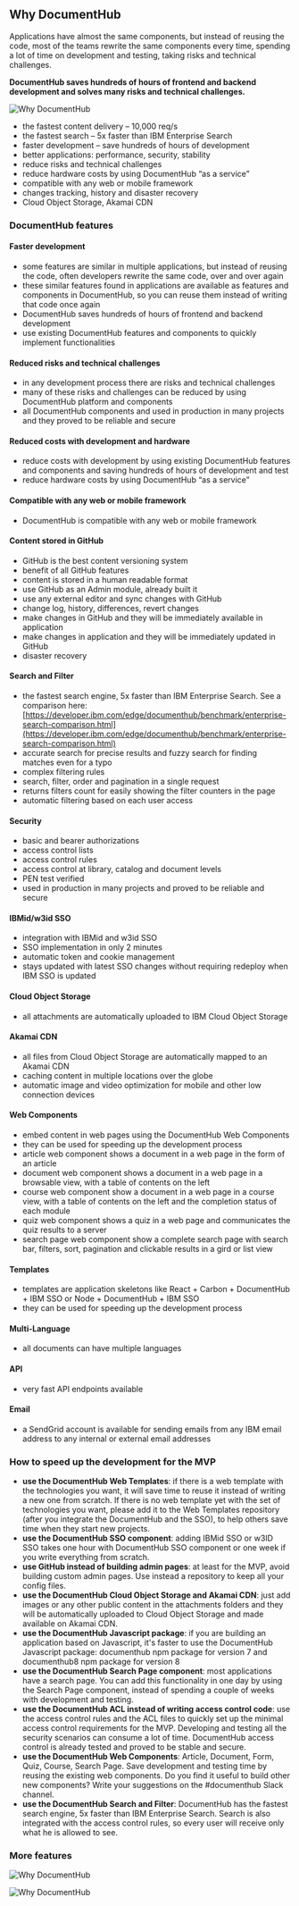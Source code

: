 ## Why DocumentHub

Applications have almost the same components, but instead of reusing the code, most of the teams rewrite the same components every time, spending a lot of time on development and testing, taking risks and technical challenges.

**DocumentHub saves hundreds of hours of frontend and backend development and solves many risks and technical challenges.**


![Why DocumentHub](_attachments/features1.png)

- the fastest content delivery – 10,000 req/s
- the fastest search – 5x faster than IBM Enterprise Search
- faster development – save hundreds of hours of development
- better applications: performance, security, stability
- reduce risks and technical challenges
- reduce hardware costs by using DocumentHub “as a service”
- compatible with any web or mobile framework
- changes tracking, history and disaster recovery
- Cloud Object Storage, Akamai CDN


### DocumentHub features

#### Faster development

- some features are similar in multiple applications, but instead of reusing the code, often developers rewrite the same code, over and over again
- these similar features found in applications are available as features and components in DocumentHub, so you can reuse them instead of writing that code once again
- DocumentHub saves hundreds of hours of frontend and backend development
- use existing DocumentHub features and components to quickly implement functionalities

#### Reduced risks and technical challenges

- in any development process there are risks and technical challenges
- many of these risks and challenges can be reduced by using DocumentHub platform and components
- all DocumentHub components and used in production in many projects and they proved to be reliable and secure

#### Reduced costs with development and hardware

- reduce costs with development by using existing DocumentHub features and components and saving hundreds of hours of development and test
- reduce hardware costs by using DocumentHub “as a service”

#### Compatible with any web or mobile framework

- DocumentHub is compatible with any web or mobile framework

#### Content stored in GitHub

- GitHub is the best content versioning system
- benefit of all GitHub features
- content is stored in a human readable format
- use GitHub as an Admin module, already built it
- use any external editor and sync changes with GitHub
- change log, history, differences, revert changes
- make changes in GitHub and they will be immediately available in application
- make changes in application and they will be immediately updated in GitHub
- disaster recovery

#### Search and Filter

- the fastest search engine, 5x faster than IBM Enterprise Search. See a comparison here: [https://developer.ibm.com/edge/documenthub/benchmark/enterprise-search-comparison.html](https://developer.ibm.com/edge/documenthub/benchmark/enterprise-search-comparison.html)
- accurate search for precise results and fuzzy search for finding matches even for a typo
- complex filtering rules
- search, filter, order and pagination in a single request
- returns filters count for easily showing the filter counters in the page
- automatic filtering based on each user access

#### Security

- basic and bearer authorizations
- access control lists
- access control rules
- access control at library, catalog and document levels
- PEN test verified
- used in production in many projects and proved to be reliable and secure

#### IBMid/w3id SSO

- integration with IBMid and w3id SSO
- SSO implementation in only 2 minutes
- automatic token and cookie management
- stays updated with latest SSO changes without requiring redeploy when IBM SSO is updated

#### Cloud Object Storage

- all attachments are automatically uploaded to IBM Cloud Object Storage

#### Akamai CDN

- all files from Cloud Object Storage are automatically mapped to an Akamai CDN
- caching content in multiple locations over the globe
- automatic image and video optimization for mobile and other low connection devices

#### Web Components

- embed content in web pages using the DocumentHub Web Components
- they can be used for speeding up the development process
- article web component shows a document in a web page in the form of an article
- document web component shows a document in a web page in a browsable view, with a table of contents on the left
- course web component show a document in a web page in a course view, with a table of contents on the left and the completion status of each module
- quiz web component shows a quiz in a web page and communicates the quiz results to a server
- search page web component show a complete search page with search bar, filters, sort, pagination and clickable results in a gird or list view

#### Templates

- templates are application skeletons like React + Carbon + DocumentHub + IBM SSO or Node + DocumentHub + IBM SSO
- they can be used for speeding up the development process

#### Multi-Language

- all documents can have multiple languages

#### API

- very fast API endpoints available

#### Email

- a SendGrid account is available for sending emails from any IBM email address to any internal or external email addresses


### How to speed up the development for the MVP

- **use the DocumentHub Web Templates**: if there is a web template with the technologies you want, it will save time to reuse it instead of writing a new one from scratch. If there is no web template yet with the set of technologies you want, please add it to the Web Templates repository (after you integrate the DocumentHub and the SSO), to help others save time when they start new projects.
- **use the DocumentHub SSO component**: adding IBMid SSO or w3ID SSO takes one hour with DocumentHub SSO component or one week if you write everything from scratch.
- **use GitHub instead of building admin pages**: at least for the MVP, avoid building custom admin pages. Use instead a repository to keep all your config files.
- **use the DocumentHub Cloud Object Storage and Akamai CDN**: just add images or any other public content in the attachments folders and they will be automatically uploaded to Cloud Object Storage and made available on Akamai CDN.
- **use the DocumentHub Javascript package**: if you are building an application based on Javascript, it's faster to use the DocumentHub Javascript package: documenthub npm package for version 7 and documenthub8 npm package for version 8
- **use the DocumentHub Search Page component**: most applications have a search page. You can add this functionality in one day by using the Search Page component, instead of spending a couple of weeks with development and testing.
- **use the DocumentHub ACL instead of writing access control code**: use the access control rules and the ACL files to quickly set up the minimal access control requirements for the MVP. Developing and testing all the security scenarios can consume a lot of time. DocumentHub access control is already tested and proved to be stable and secure.
- **use the DocumentHub Web Components**: Article, Document, Form, Quiz, Course, Search Page. Save development and testing time by reusing the existing web components. Do you find it useful to build other new components? Write your suggestions on the #documenthub Slack channel.
- **use the DocumentHub Search and Filter**: DocumentHub has the fastest search engine, 5x faster than IBM Enterprise Search. Search is also integrated with the access control rules, so every user will receive only what he is allowed to see.


### More features

![Why DocumentHub](_attachments/why2_.png)

![Why DocumentHub](_attachments/why3_.png)



